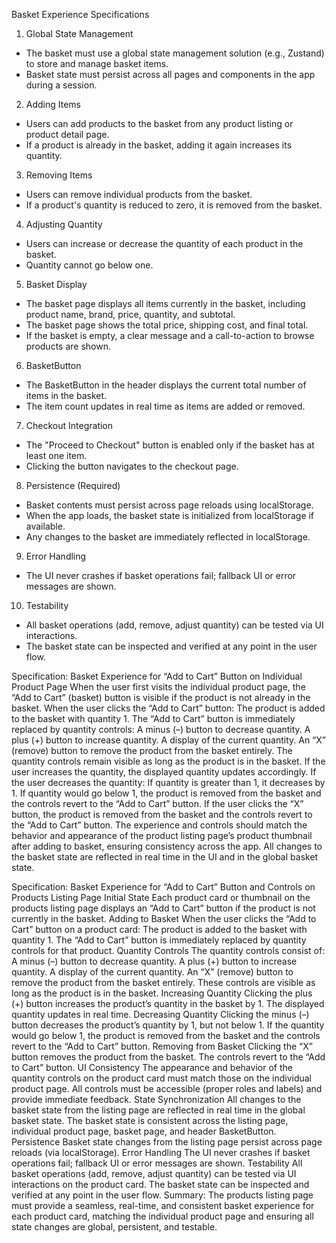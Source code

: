 Basket Experience Specifications

1. Global State Management

- The basket must use a global state management solution (e.g., Zustand) to store and manage basket items.
- Basket state must persist across all pages and components in the app during a session.

2. Adding Items

- Users can add products to the basket from any product listing or product detail page.
- If a product is already in the basket, adding it again increases its quantity.

3. Removing Items

- Users can remove individual products from the basket.
- If a product's quantity is reduced to zero, it is removed from the basket.

4. Adjusting Quantity

- Users can increase or decrease the quantity of each product in the basket.
- Quantity cannot go below one.

5. Basket Display

- The basket page displays all items currently in the basket, including product name, brand, price, quantity, and subtotal.
- The basket page shows the total price, shipping cost, and final total.
- If the basket is empty, a clear message and a call-to-action to browse products are shown.

6. BasketButton

- The BasketButton in the header displays the current total number of items in the basket.
- The item count updates in real time as items are added or removed.

7. Checkout Integration

- The "Proceed to Checkout" button is enabled only if the basket has at least one item.
- Clicking the button navigates to the checkout page.

8. Persistence (Required)

- Basket contents must persist across page reloads using localStorage.
- When the app loads, the basket state is initialized from localStorage if available.
- Any changes to the basket are immediately reflected in localStorage.

9. Error Handling

- The UI never crashes if basket operations fail; fallback UI or error messages are shown.

10. Testability

- All basket operations (add, remove, adjust quantity) can be tested via UI interactions.
- The basket state can be inspected and verified at any point in the user flow.

Specification: Basket Experience for “Add to Cart” Button on Individual Product Page
When the user first visits the individual product page, the “Add to Cart” (basket) button is visible if the product is not already in the basket.
When the user clicks the “Add to Cart” button:
The product is added to the basket with quantity 1.
The “Add to Cart” button is immediately replaced by quantity controls:
A minus (–) button to decrease quantity.
A plus (+) button to increase quantity.
A display of the current quantity.
An “X” (remove) button to remove the product from the basket entirely.
The quantity controls remain visible as long as the product is in the basket.
If the user increases the quantity, the displayed quantity updates accordingly.
If the user decreases the quantity:
If quantity is greater than 1, it decreases by 1.
If quantity would go below 1, the product is removed from the basket and the controls revert to the “Add to Cart” button.
If the user clicks the “X” button, the product is removed from the basket and the controls revert to the “Add to Cart” button.
The experience and controls should match the behavior and appearance of the product listing page’s product thumbnail after adding to basket, ensuring consistency across the app.
All changes to the basket state are reflected in real time in the UI and in the global basket state.

Specification: Basket Experience for “Add to Cart” Button and Controls on Products Listing Page
Initial State
Each product card or thumbnail on the products listing page displays an “Add to Cart” button if the product is not currently in the basket.
Adding to Basket
When the user clicks the “Add to Cart” button on a product card:
The product is added to the basket with quantity 1.
The “Add to Cart” button is immediately replaced by quantity controls for that product.
Quantity Controls
The quantity controls consist of:
A minus (–) button to decrease quantity.
A plus (+) button to increase quantity.
A display of the current quantity.
An “X” (remove) button to remove the product from the basket entirely.
These controls are visible as long as the product is in the basket.
Increasing Quantity
Clicking the plus (+) button increases the product’s quantity in the basket by 1.
The displayed quantity updates in real time.
Decreasing Quantity
Clicking the minus (–) button decreases the product’s quantity by 1, but not below 1.
If the quantity would go below 1, the product is removed from the basket and the controls revert to the “Add to Cart” button.
Removing from Basket
Clicking the “X” button removes the product from the basket.
The controls revert to the “Add to Cart” button.
UI Consistency
The appearance and behavior of the quantity controls on the product card must match those on the individual product page.
All controls must be accessible (proper roles and labels) and provide immediate feedback.
State Synchronization
All changes to the basket state from the listing page are reflected in real time in the global basket state.
The basket state is consistent across the listing page, individual product page, basket page, and header BasketButton.
Persistence
Basket state changes from the listing page persist across page reloads (via localStorage).
Error Handling
The UI never crashes if basket operations fail; fallback UI or error messages are shown.
Testability
All basket operations (add, remove, adjust quantity) can be tested via UI interactions on the product card.
The basket state can be inspected and verified at any point in the user flow.
Summary:
The products listing page must provide a seamless, real-time, and consistent basket experience for each product card, matching the individual product page and ensuring all state changes are global, persistent, and testable.
